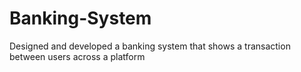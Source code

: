 # Banking-System
Designed and developed a banking system that shows a transaction between users across a platform
